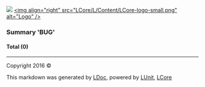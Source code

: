 ![](LCore/L/Content/LCore-banner-small.png "")
[&lt;img align=&quot;right&quot; src=&quot;LCore/L/Content/LCore-logo-small.png&quot; alt=&quot;Logo&quot; /&gt;](LCore/README.md)

### Summary 'BUG'

#### Total (0)



---

Copyright 2016 &copy; [](LCore/README.md) [](LCore/TableOfContents.md)

This markdown was generated by [LDoc](https://github.com/CodeSingularity/LDoc), powered by [LUnit](https://github.com/CodeSingularity/LUnit), [LCore](https://github.com/CodeSingularity/LCore)
